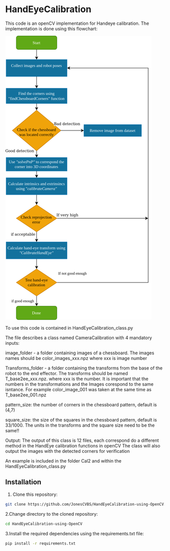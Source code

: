 # HandEyeCalibration

This code is an openCV implementation for Handeye calibration. The implementation is done using this flowchart:

<img src="ReadMe_Images/HandEyeCalibrationFlowChart.png" alt="Flowchart of implementation" style="max-height:10%; width:auto;"/>


To use this code is contained in HandEyeCalibration_class.py

The file describes a class named CameraCalibration with 4 mandatory inputs:

image_folder - a folder containing images of a chessboard. The images names should be color_images_xxx.npz where xxx is image number

Transforms_folder - a folder containing the transforms from the base of the robot to the end effector. The transforms should be named T_base2ee_xxx.npz. where xxx is the number. 
    It is important that the numbers in the transformations and the Images corespond to the same isntance. For example color_image_001 was taken at the same time as T_base2ee_001.npz
    
pattern_size: the number of corners in the chessboard pattern, default is (4,7)

square_size: the size of the squares in the chessboard pattern, default is 33/1000. 
The units in the transforms and the square size need to be the same!!


Output:
The output of this class is 12 files, each correspond do a different method in the HandEye calibration functions in openCV
The class will also output the images with the detected corners for verification


An example is included in the folder Cal2 and within the HandEyeCalibration_class.py

## Installation

1. Clone this repository:
```bash
git clone https://github.com/JonesCVBS/HandEyeCalibration-using-OpenCV.git
```

2.Change directory to the cloned repository:

```bash
cd HandEyeCalibration-using-OpenCV
```

3.Install the required dependencies using the requirements.txt file:

```bash
pip install -r requirements.txt
```
